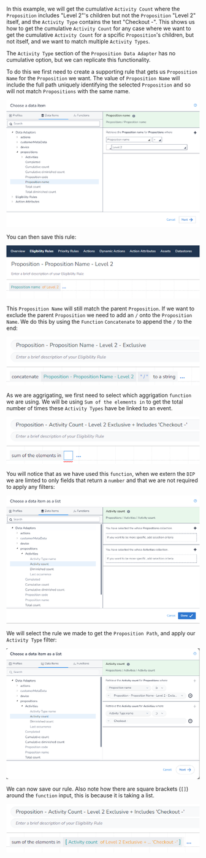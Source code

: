 In this example, we will get the cumulative `Activity Count` where the `Proposition` includes "Level 2"'s children but not the `Proposition` "Level 2" itself, and the `Activity Type` contains the text "Checkout -". This shows us how to get the cumulative `Activity Count` for any case where we want to get the cumulative `Activity Count` for a spcific `Proposition`'s children, but not itself, and we want to match multiple `Activity Types`.

The `Activity Type` section of the `Proposition Data Adapter` has no cumulative option, but we can replicate this functionality.

To do this we first need to create a supporting rule that gets us `Proposition Name` for the `Proposition` we want. The value of `Proposition Name` will include the full path uniquely identifying the selected `Proposition` and so will not match `Propositions` with the same name.

![](interest-activity_count-multiple_activities-specific_proposition_exclusive-1.png)

You can then save this rule:

![](interest-activity_count-multiple_activities-specific_proposition_exclusive-2.png)

This `Proposition Name` will still match the parent `Proposition`. If we want to exclude the parent `Proposition` we need to add an `/` onto the `Proposition Name`. We do this by using the `Function` `Concatenate` to append the `/` to the end:

![](interest-activity_count-multiple_activities-specific_proposition_exclusive-3.png)

As we are aggrigating, we first need to select which aggrigation `function` we are using. We will be using `Sum of the elements in` to get the total number of times these `Activity Types` have be linked to an event.

![](interest-activity_count-multiple_activities-specific_proposition_exclusive-4.png)

You will notice that as we have used this `function`, when we extern the `DIP` we are limted to only fields that return a `number` and that we are not required to apply any filters:

![](interest-activity_count-multiple_activities-specific_proposition_exclusive-5.png)


We will select the rule we made to get the `Proposition Path`, and apply our `Activity Type` filter:

![](interest-activity_count-multiple_activities-specific_proposition_exclusive-6.png)


We can now save our rule. Also note how there are square brackets (`[]`) around the `function` input, this is because it is taking a list.

![](interest-activity_count-multiple_activities-specific_proposition_exclusive-7.png)

